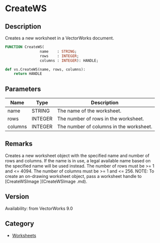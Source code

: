 # CreateWS

## Description
Creates a new worksheet in a VectorWorks document.

```pascal
FUNCTION CreateWS(
				name    : STRING;
				rows    : INTEGER;
				columns : INTEGER): HANDLE;
```

```python
def vs.CreateWS(name, rows, columns):
    return HANDLE
```

## Parameters
|Name|Type|Description|
|---|---|---|
|name|STRING|The name of the worksheet.|
|rows|INTEGER|The number of rows in the worksheet.|
|columns|INTEGER|The number of columns in the worksheet.|

## Remarks
Creates a new worksheet object with the specified name and number of rows and columns.
If the name is in use, a legal available name based on the specified name will be used instead.
The number of rows must be &gt;= 1 and &lt;= 4094.
The number of columns must be &gt;= 1 and &lt;= 256.
NOTE: To create an on-drawing worksheet object, pass a worksheet handle to [CreateWSImage ](CreateWSImage .md).

## Version
Availability: from VectorWorks 9.0

## Category
* [Worksheets](../Categories/Worksheets.md)
